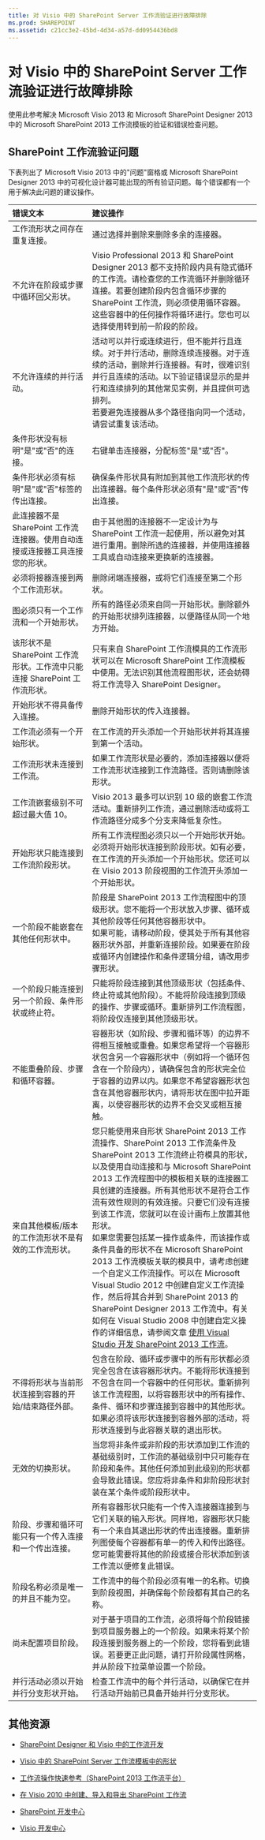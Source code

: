 ```yaml
---
title: 对 Visio 中的 SharePoint Server 工作流验证进行故障排除
ms.prod: SHAREPOINT
ms.assetid: c21cc3e2-45bd-4d34-a57d-dd0954436bd8
---
```



# 对 Visio 中的 SharePoint Server 工作流验证进行故障排除
使用此参考解决 Microsoft Visio 2013 和 Microsoft SharePoint Designer 2013 中的 Microsoft SharePoint 2013 工作流模板的验证和错误检查问题。
## SharePoint 工作流验证问题
<a name="VSSPD_Trouble_Issues"> </a>

下表列出了 Microsoft Visio 2013 中的"问题"窗格或 Microsoft SharePoint Designer 2013 中的可视化设计器可能出现的所有验证问题。每个错误都有一个用于解决此问题的建议操作。
  
    
    


|**错误文本**|**建议操作**|
|:-----|:-----|
|工作流形状之间存在重复连接。  <br/> |通过选择并删除来删除多余的连接器。  <br/> |
|不允许在阶段或步骤中循环回父形状。  <br/> |Visio Professional 2013 和 SharePoint Designer 2013 都不支持阶段内具有隐式循环的工作流。请检查您的工作流循环并删除循环连接。若要创建阶段内包含循环步骤的 SharePoint 工作流，则必须使用循环容器。这些容器中的任何操作将循环进行。您也可以选择使用转到前一阶段的阶段。  <br/> |
|不允许连续的并行活动。  <br/> |活动可以并行或连续进行，但不能并行且连续。对于并行活动，删除连续连接器。对于连续的活动，删除并行连接器。有时，很难识别并行且连续的活动。以下验证错误显示的是并行和连续排列的其他常见实例，并且提供可选排列。  <br/> 若要避免连接器从多个路径指向同一个活动，请尝试重复该活动。  <br/> |
|条件形状没有标明"是"或"否"的连接。  <br/> |右键单击连接器，分配标签"是"或"否"。  <br/> |
|条件形状必须有标明"是"或"否"标签的传出连接。  <br/> |确保条件形状具有附加到其他工作流形状的传出连接器。每个条件形状必须有"是"或"否"传出连接。  <br/> |
|此连接器不是 SharePoint 工作流连接器。使用自动连接或连接器工具连接您的形状。  <br/> |由于其他图的连接器不一定设计为与 SharePoint 工作流一起使用，所以避免对其进行重用。删除所选的连接器，并使用连接器工具或自动连接来更换新的连接器。  <br/> |
|必须将接器连接到两个工作流形状。  <br/> |删除闭端连接器，或将它们连接至第二个形状。  <br/> |
|图必须只有一个工作流和一个开始形状。  <br/> |所有的路径必须来自同一开始形状。删除额外的开始形状排列连接器，以便路径从同一个地方开始。  <br/> |
|该形状不是 SharePoint 工作流形状。工作流中只能连接 SharePoint 工作流形状。  <br/> |只有来自 SharePoint 工作流模具的工作流形状可以在 Microsoft SharePoint 工作流模板中使用。无法识别其他流程图形状，还会妨碍将工作流导入 SharePoint Designer。  <br/> |
|开始形状不得具备传入连接。  <br/> |删除开始形状的传入连接器。  <br/> |
|工作流必须有一个开始形状。  <br/> |在工作流的开头添加一个开始形状并将其连接到第一个活动。  <br/> |
|工作流形状未连接到工作流。  <br/> |如果工作流形状是必要的，添加连接器以便将工作流形状连接到工作流路径。否则请删除该形状。  <br/> |
|工作流嵌套级别不可超过最大值 10。  <br/> |Visio 2013 最多可以识别 10 级的嵌套工作流活动。重新排列工作流，通过删除活动或将工作流路径分成多个分支来降低复杂性。  <br/> |
|开始形状只能连接到工作流阶段形状。  <br/> |所有工作流程图必须只以一个开始形状开始。必须将开始形状连接到阶段形状。如有必要，在工作流的开头添加一个开始形状。您还可以在 Visio 2013 阶段视图的工作流开头添加一个开始形状。  <br/> |
|一个阶段不能嵌套在其他任何形状中。  <br/> |阶段是 SharePoint 2013 工作流程图中的顶级形状。您不能将一个形状放入步骤、循环或其他阶段等任何其他容器形状中。  <br/> 如果可能，请移动阶段，使其处于所有其他容器形状外部，并重新连接阶段。如果要在阶段或循环内创建操作和条件逻辑分组，请改用步骤形状。  <br/> |
|一个阶段只能连接到另一个阶段、条件形状或终止符。  <br/> |只能将阶段连接到其他顶级形状（包括条件、终止符或其他阶段）。不能将阶段连接到顶级的操作、步骤或循环。重新排列工作流程图，将阶段仅连接到其他顶级形状。  <br/> |
|不能重叠阶段、步骤和循环容器。  <br/> |容器形状（如阶段、步骤和循环等）的边界不得相互接触或重叠。如果您希望将一个容器形状包含另一个容器形状中（例如将一个循环包含在一个阶段内），请确保包含的形状完全位于容器的边界以内。如果您不希望容器形状包含在其他容器形状内，请将形状在图中拉开距离，以使容器形状的边界不会交叉或相互接触。  <br/> |
|来自其他模板/版本的工作流形状不是有效的工作流形状。  <br/> |您只能使用来自形状 SharePoint 2013 工作流操作、SharePoint 2013 工作流条件及 SharePoint 2013 工作流终止符模具的形状，以及使用自动连接和与 Microsoft SharePoint 2013 工作流程图中的模板相关联的连接器工具创建的连接器。所有其他形状不是符合工作流有效性规则的有效连接。只要它们没有连接到该工作流，您就可以在设计画布上放置其他形状。  <br/> 如果您需要包括某一操作或条件，而该操作或条件具备的形状不在 Microsoft SharePoint 2013 工作流模板关联的模具中，请考虑创建一个自定义工作流操作。可以在 Microsoft Visual Studio 2012 中创建自定义工作流操作，然后将其合并到 SharePoint 2013 的 SharePoint Designer 2013 工作流中。有关如何在 Visual Studio 2008 中创建自定义操作的详细信息，请参阅文章 [使用 Visual Studio 开发 SharePoint 2013 工作流](develop-sharepoint-2013-workflows-using-visual-studio.md)。  <br/> |
|不得将形状与当前形状连接到容器的开始/结束路径外部。  <br/> |包含在阶段、循环或步骤中的所有形状都必须完全包含在该容器形状内。不能将形状连接到不包含在同一个容器中的任何形状。重新排列该工作流程图，以将容器形状中的所有操作、条件、循环和步骤连接到容器中的其他形状。  <br/> 如果必须将该形状连接到容器外部的活动，将形状连接到与此容器关联的退出形状。  <br/> |
|无效的切换形状。  <br/> |当您将非条件或非阶段的形状添加到工作流的基础级别时，工作流的基础级别中只可能存在阶段和条件。其他任何添加到此级别的形状都会导致此错误。您应将非条件和非阶段形状封装在某个条件或阶段形状中。  <br/> |
|阶段、步骤和循环可能只有一个传入连接和一个传出连接。  <br/> |所有容器形状只能有一个传入连接器连接到与它们关联的输入形状。同样地，容器形状只能有一个来自其退出形状的传出连接器。重新排列图使每个容器都有单一的传入和传出路径。您可能需要将其他的阶段或接合形状添加到该工作流以便修复此错误。  <br/> |
|阶段名称必须是唯一的并且不能为空。  <br/> |工作流中的每个阶段必须有唯一的名称。切换到阶段视图，并确保每个阶段都有其自己的名称。  <br/> |
|尚未配置项目阶段。  <br/> |对于基于项目的工作流，必须将每个阶段链接到项目服务器上的一个阶段。如果未将某个阶段连接到服务器上的一个阶段，您将看到此错误。若要更正此问题，请打开阶段属性网格，并从阶段下拉菜单设置一个阶段。  <br/> |
|并行活动必须以开始并行分支形状开始。  <br/> |检查工作流中的每个并行活动，以确保它在并行活动开始前已具备开始并行分支形状。  <br/> |
   

## 其他资源
<a name="VSSPD_Trouble_Additional"> </a>


-  [SharePoint Designer 和 Visio 中的工作流开发](workflow-development-in-sharepoint-designer-and-visio.md)
    
  
-  [Visio 中的 SharePoint Server 工作流模板中的形状](shapes-in-the-sharepoint-server-workflow-template-in-visio.md)
    
  
-  [工作流操作快速参考（SharePoint 2013 工作流平台）](workflow-actions-quick-reference-sharepoint-2013-workflow-platform.md)
    
  
-  [在 Visio 2010 中创建、导入和导出 SharePoint 工作流](http://office.microsoft.com/zh-cn/HA101888007.aspx)
    
  
-  [SharePoint 开发中心](http://msdn.microsoft.com/zh-cn/sharepoint/default.aspx)
    
  
-  [Visio 开发中心](http://msdn.microsoft.com/zh-cn/office/aa905478)
    
  

